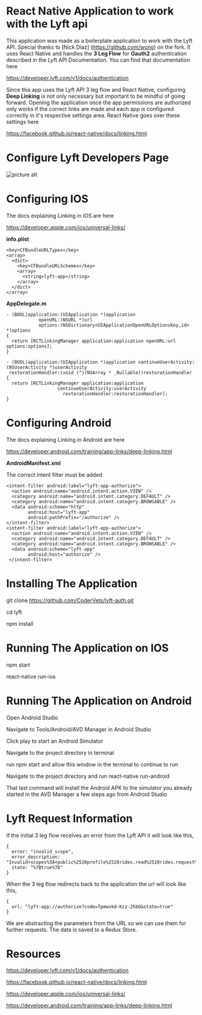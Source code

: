 # React Native Application to work with the Lyft api

This application was made as a boilerplate application to work with the Lyft API. Special thanks to [Nick Diaz] (https://github.com/wuno) on the fork. It uses React Native and handles the **3 Leg Flow** for **Oauth2** authentication described in the Lyft API Documentation. You can find that documentation here

https://developer.lyft.com/v1/docs/authentication

Since this app uses the Lyft API 3 leg flow and React Native, configuring **Deep Linking**
is not only necessary but important to be mindful of going forward. Opening the application
once the app permissions are authorized only works if the correct links are made and each app
is configured correctly in it's respective settings area. React Native goes over these settings
here

https://facebook.github.io/react-native/docs/linking.html

# Configure Lyft Developers Page

![picture alt](https://github.com/wuno/lyft/blob/master/Screenshot.png "Lyft Developer App View")

# Configuring IOS

The docs explaining Linking in IOS are here

https://developer.apple.com/ios/universal-links/

**info.plist**

```
<key>CFBundleURLTypes</key>
<array>
  <dict>
    <key>CFBundleURLSchemes</key>
    <array>
      <string>lyft-app</string>
    </array>
  </dict>
</array>
```

**AppDelegate.m**

```
- (BOOL)application:(UIApplication *)application
            openURL:(NSURL *)url
            options:(NSDictionary<UIApplicationOpenURLOptionsKey,id> *)options
{
  return [RCTLinkingManager application:application openURL:url options:options];
}

- (BOOL)application:(UIApplication *)application continueUserActivity:(NSUserActivity *)userActivity
 restorationHandler:(void (^)(NSArray * _Nullable))restorationHandler
{
  return [RCTLinkingManager application:application
                   continueUserActivity:userActivity
                     restorationHandler:restorationHandler];
}
```

# Configuring Android

The docs explaining Linking in Android are here

https://developer.android.com/training/app-links/deep-linking.html

**AndroidManifest.xml**

The correct intent filter must be added

```  
<intent-filter android:label="lyft-app-authorize">
  <action android:name="android.intent.action.VIEW" />
  <category android:name="android.intent.category.DEFAULT" />
  <category android:name="android.intent.category.BROWSABLE" />
  <data android:scheme="http"
        android:host="lyft-app"
        android:pathPrefix="/authorize" />
</intent-filter>
<intent-filter android:label="lyft-app-authorize">
  <action android:name="android.intent.action.VIEW" />
  <category android:name="android.intent.category.DEFAULT" />
  <category android:name="android.intent.category.BROWSABLE" />
  <data android:scheme="lyft-app"
        android:host="authorize" />
 </intent-filter>
```

# Installing The Application

git clone https://github.com/CoderVets/lyft-auth.git

cd lyft

npm install

# Running The Application on IOS

npm start

react-native run-ios

# Running The Application on Android

Open Android Studio

Navigate to Tools/Android/AVD Manager in Android Studio

Click play to start an Android Simulator

Navigate to the project directory in terminal

run npm start and allow this window in the terminal to continue to run

Navigate to the project directory and run react-native run-android

That last command will install the Android APK to the simulator you already started in the AVD Manager a few steps ago from Android Studio

# Lyft Request Information

If the initial 3 leg flow receives an error from the Lyft API it will look like this,

```
{
  error: "invalid_scope",
  error_description: "Invalid+scopes%3A+public%2520profile%2520rides.read%2520rides.request%2520offline",
  state: "%7Btrue%7D"
}
```

When the 3 leg flow redirects back to the application the url will look like this,

```
{
  url: "lyft-app://authorize?code=Tpmwvkd-Kzz-2hbO&state=true"
}
```

We are abstracting the parameters from the URL so we can use them for further requests.
The data is saved to a Redux Store.

# Resources

https://developer.lyft.com/v1/docs/authentication

https://facebook.github.io/react-native/docs/linking.html

https://developer.apple.com/ios/universal-links/

https://developer.android.com/training/app-links/deep-linking.html
